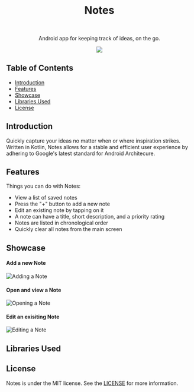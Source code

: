 <h1 align="center"> Notes </h1> <br>

<p align="center">
  Android app for keeping track of ideas, on the go.
</p>

<p align="center">
  <img src="https://user-images.githubusercontent.com/26352502/54402892-45bb6280-46a4-11e9-9613-848975991bcd.gif">
</p>

## Table of Contents
* [Introduction](#introduction)
* [Features](#features)
* [Showcase](#showcase)
* [Libraries Used](#libraries-used)
* [License](*license)

## Introduction
Quickly capture your ideas no matter when or where inspiration strikes. Written in Kotlin, Notes allows for a stable and 
efficient user experience by adhering to Google's latest standard for Android Architecure. 

## Features
Things you can do with Notes:
* View a list of saved notes
* Press the "+" button to add a new note
* Edit an existing note by tapping on it
* A note can have a title, short description, and a priority rating
* Notes are listed in chronological order
* Quickly clear all notes from the main screen

## Showcase

#### Add a new Note
![Adding a Note](https://user-images.githubusercontent.com/26352502/54404054-a51b7180-46a8-11e9-9a83-606bce51ea0c.gif)

#### Open and view a Note
![Opening a Note](https://user-images.githubusercontent.com/26352502/54402838-08ef6b80-46a4-11e9-8792-83dde17ed0b3.gif)

#### Edit an exisiting Note
![Editing a Note](https://user-images.githubusercontent.com/26352502/54403855-f119e680-46a7-11e9-8022-45ebcb189fb3.gif)

## Libraries Used

## License
Notes is under the MIT license. See the [LICENSE](LICENSE) for more information.
